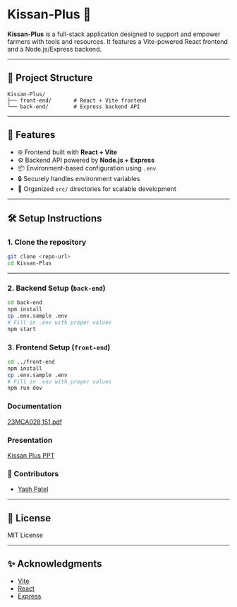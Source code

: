 # **Kissan-Plus** 🌾

**Kissan-Plus** is a full-stack application designed to support and empower farmers with tools and resources. It features a Vite-powered React frontend and a Node.js/Express backend.

---

## 📂 Project Structure

```
Kissan-Plus/
├── front-end/       # React + Vite frontend
└── back-end/        # Express backend API
```

---

## 🚀 Features

* 🌐 Frontend built with **React + Vite**
* ⚙️ Backend API powered by **Node.js + Express**
* 📦 Environment-based configuration using `.env`
* 🔒 Securely handles environment variables
* 📁 Organized `src/` directories for scalable development

---

## 🛠️ Setup Instructions

### 1. Clone the repository

```bash
git clone <repo-url>
cd Kissan-Plus
```

---

### 2. Backend Setup (`back-end`)

```bash
cd back-end
npm install
cp .env.sample .env
# Fill in .env with proper values
npm start
```

### 3. Frontend Setup (`front-end`)

```bash
cd ../front-end
npm install
cp .env.sample .env
# Fill in .env with proper values
npm run dev
```

### Documentation
[23MCA028,151.pdf](https://github.com/user-attachments/files/20027279/23MCA028.151.pdf)

### Presentation
[Kissan Plus PPT](https://www.canva.com/design/DAGhFuUuJxQ/aIJ4cGLIk2WjS0AUjTk52w/view?utm_content=DAGhFuUuJxQ&utm_campaign=designshare&utm_medium=link2&utm_source=uniquelinks&utlId=h953c639040)

### 🤝 Contributors

* [Yash Patel](https://github.com/yash-b-patel)

---

## 📄 License

MIT License

---

## ✨ Acknowledgments

* [Vite](https://vitejs.dev/)
* [React](https://react.dev/)
* [Express](https://expressjs.com/)
